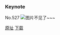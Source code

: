 ### Keynote
No.527
![图片不见了~~~](https://imgs.xkcd.com/comics/keynote.png)

[原址](https://xkcd.com//527) [下载](https://imgs.xkcd.com/comics/keynote.png)

